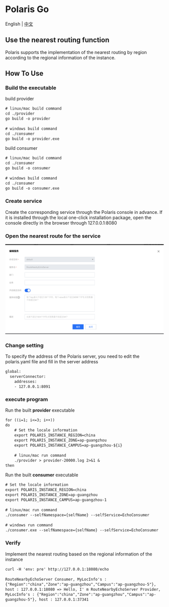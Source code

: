 # Polaris Go

English | [中文](./README-zh.md)

## Use the nearest routing function

Polaris supports the implementation of the nearest routing by region according to the regional information of the instance.

## How To Use

### Build the executable

build provider

````
# linux/mac build command
cd ./provider
go build -o provider

# windows build command
cd ./consumer
go build -o provider.exe
````

build consumer

````
# linux/mac build command
cd ./consumer
go build -o consumer

# windows build command
cd ./consumer
go build -o consumer.exe
````

### Create service

Create the corresponding service through the Polaris console in advance. If it is installed through the local one-click installation package, open the console directly in the browser through 127.0.0.1:8080

### Open the nearest route for the service

![open_service_nearby](./image/open_service_nearby.png)

### Change setting

To specify the address of the Polaris server, you need to edit the polaris.yaml file and fill in the server address

````
global:
  serverConnector:
    addresses:
    - 127.0.0.1:8091
````
### execute program

Run the built **provider** executable

````
for ((i=1; i<=3; i++))
do
    # Set the locale information
    export POLARIS_INSTANCE_REGION=china
    export POLARIS_INSTANCE_ZONE=ap-guangzhou
    export POLARIS_INSTANCE_CAMPUS=ap-guangzhou-${i}
    
    # linux/mac run command
    ./provider > provider-20000.log 2>&1 &
then
````

Run the built **consumer** executable

````
# Set the locale information
export POLARIS_INSTANCE_REGION=china
export POLARIS_INSTANCE_ZONE=ap-guangzhou
export POLARIS_INSTANCE_CAMPUS=ap-guangzhou-1

# linux/mac run command
./consumer --selfNamespace={selfName} --selfService=EchoConsumer

# windows run command
./consumer.exe --selfNamespace={selfName} --selfService=EchoConsumer
````

### Verify

Implement the nearest routing based on the regional information of the instance

````
curl -H 'env: pre' http://127.0.0.1:18080/echo

RouteNearbyEchoServer Consumer, MyLocInfo's : {"Region":"china","Zone":"ap-guangzhou","Campus":"ap-guangzhou-5"}, host : 127.0.0.1:18080 => Hello, I' m RouteNearbyEchoServer Provider, MyLocInfo's : {"Region":"china","Zone":"ap-guangzhou","Campus":"ap-guangzhou-5"}, host : 127.0.0.1:37341
````
